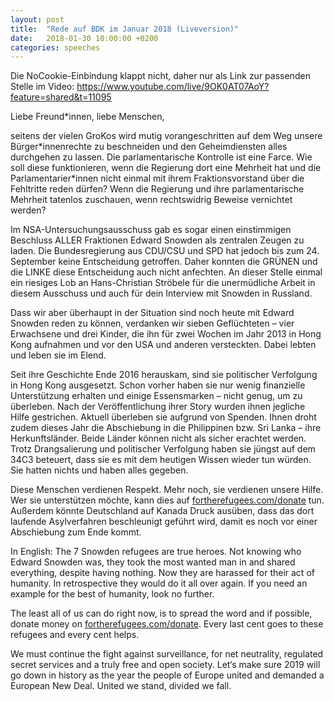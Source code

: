 ```yaml
---
layout: post
title:  "Rede auf BDK im Januar 2018 (Liveversion)"
date:   2018-01-30 10:00:00 +0200
categories: speeches
---
```


Die NoCookie-Einbindung klappt nicht, daher nur als Link zur passenden
Stelle im Video: https://www.youtube.com/live/9OK0AT07AoY?feature=shared&t=11095

Liebe Freund\*innen, liebe Menschen,

seitens der vielen GroKos wird mutig vorangeschritten auf dem Weg 
unsere Bürger\*innenrechte zu beschneiden und den Geheimdiensten alles durchgehen 
zu lassen. Die parlamentarische Kontrolle ist eine Farce. Wie soll diese 
funktionieren, wenn die Regierung dort eine Mehrheit hat und die 
Parlamentarier\*innen nicht einmal mit ihrem Fraktionsvorstand über die Fehltritte 
reden dürfen? Wenn die Regierung und ihre parlamentarische Mehrheit tatenlos 
zuschauen, wenn rechtswidrig Beweise vernichtet werden?

Im NSA-Untersuchungsausschuss gab es sogar einen einstimmigen Beschluss ALLER 
Fraktionen Edward Snowden als zentralen Zeugen zu laden. Die Bundesregierung aus 
CDU/CSU und SPD hat jedoch bis zum 24. September keine Entscheidung getroffen. 
Daher konnten die GRÜNEN und die LINKE diese Entscheidung auch nicht anfechten. 
An dieser Stelle einmal ein riesiges Lob an Hans-Christian Ströbele für die 
unermüdliche Arbeit in diesem Ausschuss und auch für dein Interview mit Snowden 
in Russland.

Dass wir aber überhaupt in der Situation sind noch heute mit Edward Snowden reden 
zu können, verdanken wir sieben Geflüchteten – vier Erwachsene und drei Kinder, 
die ihn für zwei Wochen im Jahr 2013 in Hong Kong aufnahmen und vor den USA und 
anderen versteckten. Dabei lebten und leben sie im Elend. 

Seit ihre Geschichte Ende 2016 herauskam, sind sie politischer Verfolgung in 
Hong Kong ausgesetzt. Schon vorher haben sie nur wenig finanzielle Unterstützung 
erhalten und einige Essensmarken – nicht genug, um zu überleben. Nach der 
Veröffentlichung ihrer Story wurden ihnen jegliche Hilfe gestrichen. Aktuell 
überleben sie aufgrund von Spenden. Ihnen droht zudem dieses Jahr die Abschiebung 
in die Philippinen bzw. Sri Lanka – ihre Herkunftsländer. Beide Länder können 
nicht als sicher erachtet werden. Trotz Drangsalierung und politischer Verfolgung 
haben sie jüngst auf dem 34C3  beteuert, dass sie es mit dem heutigen Wissen 
wieder tun würden. Sie hatten nichts und haben alles gegeben.

Diese Menschen verdienen Respekt. Mehr noch, sie verdienen unsere Hilfe. Wer sie 
unterstützen möchte, kann dies auf [fortherefugees.com/donate][0] tun.
Außerdem könnte Deutschland auf Kanada Druck ausüben, dass das dort laufende 
Asylverfahren beschleunigt geführt wird, damit es noch vor einer Abschiebung zum 
Ende kommt.

In English:
The 7 Snowden refugees are true heroes. Not knowing who Edward Snowden was, 
they took the most wanted man in and shared everything, despite having nothing. 
Now they are harassed for their act of humanity. In retrospective they would do 
it all over again. If you need an example for the best of humanity, look no further.

The least all of us can do right now, is to spread the word and if possible, 
donate money on [fortherefugees.com/donate][0]. Every last cent goes to these 
refugees and every cent helps. 

We must continue the fight against surveillance, for net neutrality, regulated 
secret services and a truly free and open society. Let‘s make sure 2019 will go 
down in history as the year the people of Europe united and demanded a 
European New Deal. United we stand, divided we fall.

[0]: https://fortherefugees.com/donate
